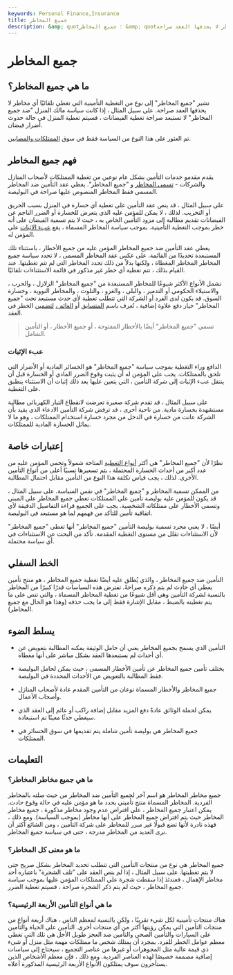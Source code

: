 ```yaml
---
keywords: Personal Finance,Insurance
title: جميع المخاطر
description: &amp; quot؛ جميع المخاطر &amp; quot؛ يشير إلى نوع من التغطية التأمينية التي تغطي تلقائيًا أي مخاطر لا يحذفها العقد صراحة.
---
```


# جميع المخاطر
## ما هي جميع المخاطر؟

تشير "جميع المخاطر" إلى نوع من التغطية التأمينية التي تغطي تلقائيًا أي مخاطر لا يحذفها العقد صراحة. على سبيل المثال ، إذا كانت سياسة مالك المنزل "ضد جميع المخاطر" لا تستبعد صراحة تغطية الفيضانات ، فسيتم تغطية المنزل في حالة حدوث أضرار فيضان.

تم العثور على هذا النوع من السياسة فقط في سوق [الممتلكات والمصابين](/casualtyinsurance).

## فهم جميع المخاطر

يقدم مقدمو خدمات التأمين بشكل عام نوعين من تغطية الممتلكات لأصحاب المنازل والشركات - [تسمى المخاطر](/named_perils) و "جميع المخاطر". يغطي عقد التأمين ضد المخاطر المسمى فقط المخاطر المنصوص عليها صراحة في البوليصة.

على سبيل المثال ، قد ينص عقد التأمين على تغطية أي خسارة في المنزل بسبب الحريق أو التخريب. لذلك ، لا يمكن للمؤمن عليه الذي يتعرض للخسارة أو الضرر الناجم عن الفيضانات تقديم مطالبة إلى مزود التأمين الخاص به ، حيث لا يتم تسمية الفيضان على أنه خطر بموجب التغطية التأمينية. بموجب سياسة المخاطر المسماة ، يقع [عبء الإثبات](/burden-proof) على المؤمن له.

يغطي عقد التأمين ضد جميع المخاطر المؤمن عليه من جميع الأخطار ، باستثناء تلك المستبعدة تحديدًا من القائمة. على عكس عقد المخاطر المسمى ، لا تحدد سياسة جميع المخاطر المخاطر المغطاة ، ولكنها بدلاً من ذلك تحدد المخاطر التي لم تتم تغطيتها. عند القيام بذلك ، تتم تغطية أي خطر غير مذكور في قائمة الاستثناءات تلقائيًا.

تشمل الأنواع الأكثر شيوعًا للمخاطر المستبعدة من "جميع المخاطر" الزلازل ، والحرب ، والاستيلاء الحكومي أو التدمير ، والبلى ، والغزو ، والتلوث ، والمخاطر النووية ، وخسارة السوق. قد يكون لدى الفرد أو الشركة التي تتطلب تغطية لأي حدث مستبعد تحت "جميع المخاطر" خيار دفع علاوة إضافية ، تُعرف باسم [المتسابق](/rider) أو [العائم ،](/rider) [لتضمين](/floater) الخطر في العقد.

> تسمى "جميع المخاطر" أيضًا بالأخطار المفتوحة ، أو جميع الأخطار ، أو التأمين الشامل.

>

### عبء الإثبات

الدافع وراء التغطية بموجب سياسة "جميع المخاطر" هو الخسائر المادية أو الأضرار التي تلحق بالممتلكات. يجب على المؤمن له أن يثبت وقوع الضرر المادي أو الخسارة قبل أن ينتقل عبء الإثبات إلى شركة التأمين ، التي يتعين عليها بعد ذلك إثبات أن الاستثناء ينطبق على التغطية.

على سبيل المثال ، قد تقدم شركة صغيرة تعرضت لانقطاع التيار الكهربائي مطالبة مستشهدة بخسارة مادية. من ناحية أخرى ، قد ترفض شركة التأمين الادعاء الذي يفيد بأن الشركة عانت من خسارة في الدخل من مجرد خسارة استخدام الممتلكات ، وهو ما لا يماثل الخسارة المادية للممتلكات.

## إعتبارات خاصة

نظرًا لأن "جميع المخاطر" هي أكثر [أنواع التغطية](/comprehensive-insurance) المتاحة شمولاً وتحمي المؤمن عليه من عدد أكبر من أحداث الخسارة المحتملة ، يتم تسعيرها نسبيًا أعلى من أنواع التأمين الأخرى. لذلك ، يجب قياس تكلفة هذا النوع من التأمين مقابل احتمال المطالبة.

من الممكن تسمية المخاطر و "جميع المخاطر" في نفس السياسة. على سبيل المثال ، قد يكون للمؤمن عليه بوليصة تأمين على الممتلكات تغطي جميع المخاطر على المبنى وتسمى الأخطار على ممتلكاته الشخصية. يجب على الجميع قراءة التفاصيل الدقيقة لأي اتفاقية تأمين للتأكد من فهمهم لما هو مستبعد في البوليصة.

أيضًا ، لا يعني مجرد تسمية بوليصة التأمين "جميع المخاطر" أنها تغطي "جميع المخاطر" لأن الاستثناءات تقلل من مستوى التغطية المقدمة. تأكد من البحث عن الاستثناءات في أي سياسة محتملة.

## الخط السفلي

التأمين ضد جميع المخاطر ، والذي يُطلق عليه أيضًا تغطية جميع المخاطر ، هو منتج تأمين يغطي أي حادث لم يتم ذكره صراحةً. تفترض هذه السياسات قدرًا كبيرًا من المخاطر بالنسبة لشركة التأمين وهي أقل شيوعًا من تغطية المخاطر المسماة ، والتي تنص على ما يتم تغطيته بالضبط ، مقابل الإشارة فقط إلى ما يجب حذفه (وهذا هو الحال مع جميع المخاطر).

## يسلط الضوء

- التأمين الذي يسمح بجميع المخاطر يعني أن حامل الوثيقة يمكنه المطالبة بتعويض عن أي أحداث لم يستبعدها العقد بشكل مباشر على أنها مغطاة.

- يختلف تأمين جميع المخاطر عن تأمين الأخطار المسمى ، حيث يمكن لحامل البوليصة فقط المطالبة بالتعويض عن الأحداث المحددة في البوليصة.

- جميع المخاطر والأخطار المسماة نوعان من التأمين المقدم عادة لأصحاب المنازل وأصحاب الأعمال.

- يمكن لحملة الوثائق عادةً دفع المزيد مقابل إضافة راكب أو عائم إلى العقد الذي سيغطي حدثًا معينًا تم استبعاده.

- جميع المخاطر هي بوليصة تأمين شاملة يتم تقديمها في سوق الخسائر في الممتلكات.

## التعليمات

### ما هي جميع مخاطر المخاطر؟

جميع مخاطر المخاطر هو اسم آخر لجميع التأمين ضد المخاطر من حيث صلته بالمخاطر الفردية. المخاطر المسماة منتج تأميني يحدد ما هو مؤمن عليه في حالة وقوع حادث. يمكن اعتبار جميع المخاطر ، على افتراض عدم وجود مخاطر مذكورة ، جميع مخاطر المخاطر حيث يتم افتراض جميع المخاطر على أنها مخاطر (بموجب السياسة). ومع ذلك ، فهذه نادرة لأنها تضع قبولًا غير مبرر للمخاطر على شركة التأمين ، ومن الشائع أكثر أن نرى العديد من المخاطر مدرجة ، حتى في سياسة جميع المخاطر.

### ما هو معنى كل المخاطر؟

جميع المخاطر هي نوع من منتجات التأمين التي تتطلب تحديد المخاطر بشكل صريح حتى لا يتم تغطيتها. على سبيل المثال ، إذا لم ينص العقد على "تلف الشجرة" باعتباره أحد مخاطر الإهمال ، فعندئذ إذا سقطت شجرة على الممتلكات المؤمن عليها بموجب سياسة جميع المخاطر ، حيث لم يتم ذكر الشجرة صراحة ، فسيتم تغطية الضرر.

### ما هي أنواع التأمين الأربعة الرئيسية؟

هناك منتجات تأمينية لكل شيء تقريبًا ، ولكن بالنسبة لمعظم الناس ، هناك أربعة أنواع من منتجات التأمين التي يمكن رؤيتها أكثر من أي منتجات أخرى. التأمين على الحياة والتأمين على السيارات والتأمين الصحي والتأمين ضد العجز طويل الأجل هي تلك التي تغطي معظم عوامل الخطر للفرد. بمجرد أن يمتلك شخص ما ممتلكات مهمة مثل منزل أو شيء ذي قيمة عالية مثل المجوهرات أو غيرها من عناصر التجميع ، سيحتاج إلى سياسات إضافية مصممة خصيصًا لهذه العناصر الفردية. ومع ذلك ، فإن معظم الأشخاص الذين يستأجرون سوف يمتلكون الأنواع الأربعة الرئيسية المذكورة أعلاه.

